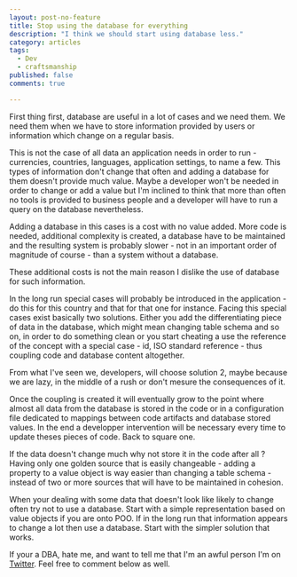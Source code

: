 ```yaml
---
layout: post-no-feature
title: Stop using the database for everything
description: "I think we should start using database less."
category: articles
tags:
  - Dev
  - craftsmanship
published: false
comments: true

---
```


First thing first, database are useful in a lot of cases and we need them. We need them when we have to store information provided by users or information which change on a regular basis.

This is not the case of all data an application needs in order to run - currencies, countries, languages, application settings, to name a few. This types of information don't change that often and adding a database for them doesn't provide much value. Maybe a developer won't be needed in order to change or add a value but I'm inclined to think that more than often no tools is provided to business people and a developer will have to run a query on the database nevertheless. 

Adding a database in this cases is a cost with no value added. More code is needed, additional complexity is created, a database have to be maintained and the resulting system is probably slower - not in an important order of magnitude of course - than a system without a database.

These additional costs is not the main reason I dislike the use of database for such information.

In the long run special cases will probably be introduced in the application - do this for this country and that for that one for instance. Facing this special cases exist basically two solutions. Either you add the differentiating piece of data in the database, which might mean changing table schema and so on, in order to do something clean or you start cheating a use the reference of the concept with a special case - id, ISO standard reference - thus coupling code and database content altogether.

From what I've seen we, developers, will choose solution 2, maybe because we are lazy, in the middle of a rush or don't mesure the consequences of it.

Once the coupling is created it will eventually grow to the point where almost all data from the database is stored in the code or in a configuration file dedicated to mappings between code artifacts and database stored values. In the end a developper intervention will be necessary every time to update theses pieces of code. Back to square one.

If the data doesn't change much why not store it in the code after all ? Having only one golden source that is easily changeable - adding a property to a value object is way easier than changing a table schema - instead of two or more sources that will have to be maintained in cohesion.

When your dealing with some data that doesn't look like likely to change often try not to use a database. Start with a simple representation based on value objects if you are onto POO. If in the long run that information appears to change a lot then use a database. Start with the simpler solution that works.


If your a DBA, hate me, and want to tell me that I'm an awful person I'm on [Twitter](https://twitter.com/selrahcd). Feel free to comment below as well.